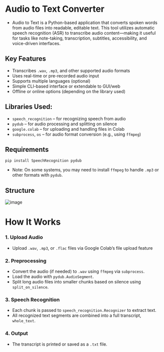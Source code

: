 # Audio to Text Converter
- Audio to Text is a Python-based application that converts spoken words from audio files into readable, editable text. This tool utilizes automatic speech recognition (ASR) to transcribe audio content—making it useful for tasks like note-taking, transcription, subtitles, accessibility, and voice-driven interfaces.


## Key Features
- Transcribes `.wav`, `.mp3`, and other supported audio formats
- Uses real-time or pre-recorded audio input
- Supports multiple languages (optional)
- Simple CLI-based interface or extendable to GUI/web
- Offline or online options (depending on the library used)

## Libraries Used:
- `speech_recognition` – for recognizing speech from audio
- `pydub` – for audio processing and splitting on silence
- `google.colab` – for uploading and handling files in Colab
- `subprocess`, `os` – for audio format conversion (e.g., using `ffmpeg`)

## Requirements
```` 
pip install SpeechRecognition pydub
````

- Note: On some systems, you may need to install `ffmpeg` to handle `.mp3` or other formats with `pydub`.

## Structure
![image](https://github.com/user-attachments/assets/7f48f8b6-dc81-48ac-8f26-c265d88a901b)

# How It Works
### 1. Upload Audio
- Upload `.wav`, `.mp3`, or `.flac` files via Google Colab’s file upload feature
### 2. Preprocessing
- Convert the audio (if needed) to `.wav` using `ffmpeg` via `subprocess`.
- Load the audio with `pydub.AudioSegment`.
- Split long audio files into smaller chunks based on silence using `split_on_silence`.
### 3. Speech Recognition
- Each chunk is passed to `speech_recognition.Recognizer` to extract text.
- All recognized text segments are combined into a full transcript, `whole_text`.
### 4. Output
- The transcript is printed or saved as a `.txt` file.
